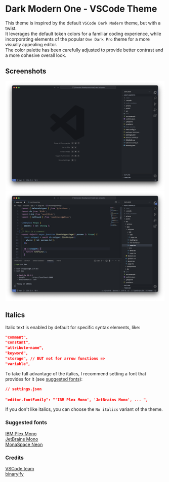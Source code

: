 # Dark Modern One - VSCode Theme

This theme is inspired by the default `VSCode Dark Modern` theme, but with a twist.  
It leverages the default token colors for a familiar coding experience, while incorporating elements of the popular `One Dark Pro` theme for a more visually appealing editor.  
The color palette has been carefully adjusted to provide better contrast and a more cohesive overall look.

## Screenshots

![alt text](./images/Screenshot_wp.png 'Welcome screen')
![alt text](./images/Screenshot_full.png 'Full example')

## Italics

Italic text is enabled by default for specific syntax elements, like:

```json
"comment",
"constant",
"attribute-name",
"keyword",
"storage", // BUT not for arrow functions =>
"variable",
```

To take full advantage of the italics, I recommend setting a font that provides for it (see [suggested fonts](#suggested-fonts)):

```json
// settings.json

"editor.fontFamily": "'IBM Plex Mono', 'JetBrains Mono', ... ",
```

If you don't like italics, you can choose the `No italics` variant of the theme.

### Suggested fonts

[IBM Plex Mono](https://github.com/IBM/plex)  
[JetBrains Mono](https://github.com/JetBrains/JetBrainsMono)  
[MonaSpace Neon](https://github.com/githubnext/monaspace)

### Credits

[VSCode team](https://github.com/microsoft/vscode)  
[binaryify](https://github.com/Binaryify/OneDark-Pro)
